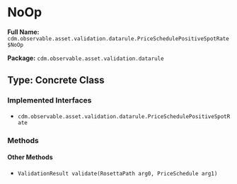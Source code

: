 # NoOp

**Full Name:** `cdm.observable.asset.validation.datarule.PriceSchedulePositiveSpotRate$NoOp`

**Package:** `cdm.observable.asset.validation.datarule`

## Type: Concrete Class

### Implemented Interfaces

- `cdm.observable.asset.validation.datarule.PriceSchedulePositiveSpotRate`

### Methods

#### Other Methods

- `ValidationResult validate(RosettaPath arg0, PriceSchedule arg1)`

